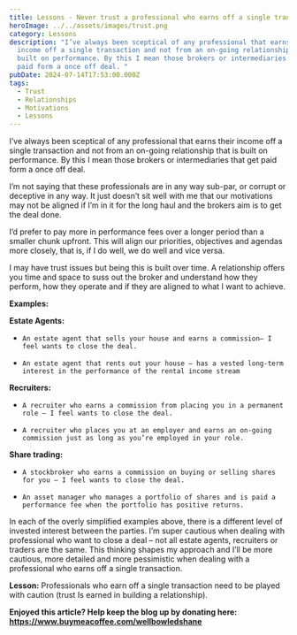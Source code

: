 ```yaml
---
title: Lessons - Never trust a professional who earns off a single transaction
heroImage: ../../assets/images/trust.png
category: Lessons
description: "I’ve always been sceptical of any professional that earns their
  income off a single transaction and not from an on-going relationship that is
  built on performance. By this I mean those brokers or intermediaries that get
  paid form a once off deal. "
pubDate: 2024-07-14T17:53:00.000Z
tags:
  - Trust
  - Relationships
  - Motivations
  - Lessons
---
```

I’ve always been sceptical of any professional that earns their income off a single transaction and not from an on-going relationship that is built on performance. By this I mean those brokers or intermediaries that get paid form a once off deal. 

I’m not saying that these professionals are in any way sub-par, or corrupt or deceptive in any way. It just doesn’t sit well with me that our motivations may not be aligned if I’m in it for the long haul and the brokers aim is to get the deal done.

I’d prefer to pay more in performance fees over a longer period than a smaller chunk upfront. This will align our priorities, objectives and agendas more closely, that is, if I do well, we do well and vice versa. 

I may have trust issues but being this is built over time. A relationship offers you time and space to suss out the broker and understand how they perform, how they operate and if they are aligned to what I want to achieve.   

**Examples:**

**Estate Agents:** 

* ```
  An estate agent that sells your house and earns a commission– I feel wants to close the deal. 
  ```
* ```
  An estate agent that rents out your house – has a vested long-term interest in the performance of the rental income stream
  ```

**Recruiters:**

* ```
  A recruiter who earns a commission from placing you in a permanent role – I feel wants to close the deal.
  ```
* ```
  A recruiter who places you at an employer and earns an on-going commission just as long as you’re employed in your role. 
  ```

**Share trading:**

* ```
  A stockbroker who earns a commission on buying or selling shares for you – I feel wants to close the deal.
  ```
* ```
  An asset manager who manages a portfolio of shares and is paid a performance fee when the portfolio has positive returns.  
  ```

In each of the overly simplified examples above, there is a different level of invested interest between the parties. I’m super cautious when dealing with professional who want to close a deal – not all estate agents, recruiters or traders are the same. This thinking shapes my approach and I’ll be more cautious, more detailed and more pessimistic when dealing with a professional who earns off a single transaction.

**Lesson:** Professionals who earn off a single transaction need to be played with caution (trust Is earned in building a relationship).



**Enjoyed this article? Help keep the blog up by donating here: https://www.buymeacoffee.com/wellbowledshane**
